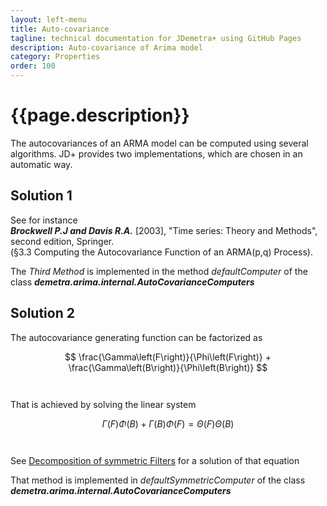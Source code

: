 ```yaml
---
layout: left-menu
title: Auto-covariance
tagline: technical documentation for JDemetra+ using GitHub Pages
description: Auto-covariance of Arima model
category: Properties
order: 100
---
```

# {{page.description}}

The autocovariances of an ARMA model can be computed using several algorithms. JD+ provides two implementations, which are chosen in an automatic way.

## Solution 1

See for instance   
___Brockwell P.J and Davis R.A.___ [2003], "Time series: Theory and Methods", second edition, Springer.  
(§3.3 Computing the Autocovariance Function of an ARMA(p,q) Process).

The _Third Method_ is implemented in the method _defaultComputer_ of the class ___demetra.arima.internal.AutoCovarianceComputers___

## Solution 2

The autocovariance generating function can be factorized as

$$ \frac{\Gamma\left(F\right)}{\Phi\left(F\right)} + \frac{\Gamma\left(B\right)}{\Phi\left(B\right)} $$  
<br>
That is achieved by solving the linear system 
 
$$ \Gamma\left(F\right)\Phi\left(B\right) + \Gamma\left(B\right)\Phi\left(F\right) = \Theta\left(F\right)\Theta\left(B\right)$$  
<br>
See [Decomposition of symmetric Filters](../filters/symmetric.md) for a solution of that equation  

That method is implemented in  _defaultSymmetricComputer_ of the class ___demetra.arima.internal.AutoCovarianceComputers___
